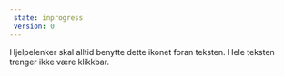 ```yaml
---
 state: inprogress
 version: 0
---
```

Hjelpelenker skal alltid benytte dette ikonet foran teksten. Hele teksten trenger ikke være klikkbar.
